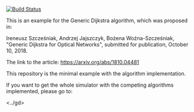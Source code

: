 [![Build Status](https://travis-ci.org/iszczesniak/gde.svg?branch=master)](https://travis-ci.org/iszczesniak/gde)

This is an example for the Generic Dijkstra algorithm, which was
proposed in:

Ireneusz Szcześniak, Andrzej Jajszczyk, Bożena Woźna-Szcześniak,
"Generic Dijkstra for Optical Networks", submitted for publication,
October 10, 2018.

The link to the article: <https://arxiv.org/abs/1810.04481>

This repository is the minimal example with the algorithm
implementation.

If you want to get the whole simulator with the competing algorithms
implemented, please go to:

<../gd>
